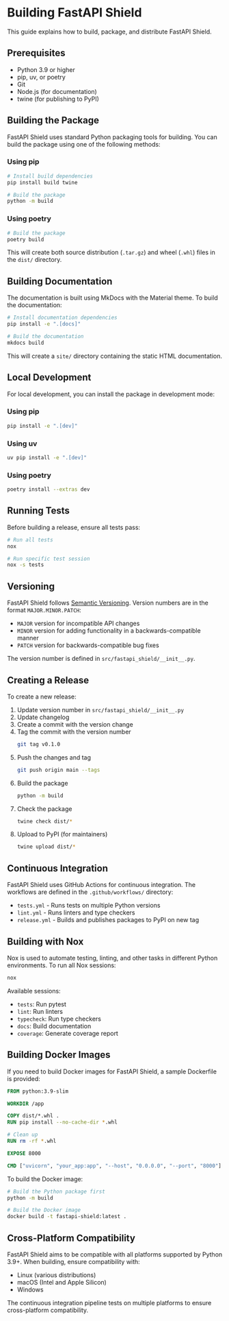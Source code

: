 # Building FastAPI Shield

This guide explains how to build, package, and distribute FastAPI Shield.

## Prerequisites

- Python 3.9 or higher
- pip, uv, or poetry
- Git
- Node.js (for documentation)
- twine (for publishing to PyPI)

## Building the Package

FastAPI Shield uses standard Python packaging tools for building. You can build the package using one of the following methods:

### Using pip

```bash
# Install build dependencies
pip install build twine

# Build the package
python -m build
```

### Using poetry

```bash
# Build the package
poetry build
```

This will create both source distribution (`.tar.gz`) and wheel (`.whl`) files in the `dist/` directory.

## Building Documentation

The documentation is built using MkDocs with the Material theme. To build the documentation:

```bash
# Install documentation dependencies
pip install -e ".[docs]"

# Build the documentation
mkdocs build
```

This will create a `site/` directory containing the static HTML documentation.

## Local Development

For local development, you can install the package in development mode:

### Using pip

```bash
pip install -e ".[dev]"
```

### Using uv

```bash
uv pip install -e ".[dev]"
```

### Using poetry

```bash
poetry install --extras dev
```

## Running Tests

Before building a release, ensure all tests pass:

```bash
# Run all tests
nox

# Run specific test session
nox -s tests
```

## Versioning

FastAPI Shield follows [Semantic Versioning](https://semver.org/). Version numbers are in the format `MAJOR.MINOR.PATCH`:

- `MAJOR` version for incompatible API changes
- `MINOR` version for adding functionality in a backwards-compatible manner
- `PATCH` version for backwards-compatible bug fixes

The version number is defined in `src/fastapi_shield/__init__.py`.

## Creating a Release

To create a new release:

1. Update version number in `src/fastapi_shield/__init__.py`
2. Update changelog
3. Create a commit with the version change
4. Tag the commit with the version number
   ```bash
   git tag v0.1.0
   ```
5. Push the changes and tag
   ```bash
   git push origin main --tags
   ```
6. Build the package
   ```bash
   python -m build
   ```
7. Check the package
   ```bash
   twine check dist/*
   ```
8. Upload to PyPI (for maintainers)
   ```bash
   twine upload dist/*
   ```

## Continuous Integration

FastAPI Shield uses GitHub Actions for continuous integration. The workflows are defined in the `.github/workflows/` directory:

- `tests.yml` - Runs tests on multiple Python versions
- `lint.yml` - Runs linters and type checkers
- `release.yml` - Builds and publishes packages to PyPI on new tag

## Building with Nox

Nox is used to automate testing, linting, and other tasks in different Python environments. To run all Nox sessions:

```bash
nox
```

Available sessions:

- `tests`: Run pytest
- `lint`: Run linters
- `typecheck`: Run type checkers
- `docs`: Build documentation
- `coverage`: Generate coverage report

## Building Docker Images

If you need to build Docker images for FastAPI Shield, a sample Dockerfile is provided:

```dockerfile
FROM python:3.9-slim

WORKDIR /app

COPY dist/*.whl .
RUN pip install --no-cache-dir *.whl

# Clean up
RUN rm -rf *.whl

EXPOSE 8000

CMD ["uvicorn", "your_app:app", "--host", "0.0.0.0", "--port", "8000"]
```

To build the Docker image:

```bash
# Build the Python package first
python -m build

# Build the Docker image
docker build -t fastapi-shield:latest .
```

## Cross-Platform Compatibility

FastAPI Shield aims to be compatible with all platforms supported by Python 3.9+. When building, ensure compatibility with:

- Linux (various distributions)
- macOS (Intel and Apple Silicon)
- Windows

The continuous integration pipeline tests on multiple platforms to ensure cross-platform compatibility. 